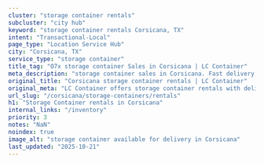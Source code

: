 ```yaml
---
cluster: "storage container rentals"
subcluster: "city hub"
keyword: "storage container rentals Corsicana, TX"
intent: "Transactional-Local"
page_type: "Location Service Hub"
city: "Corsicana, TX"
service_type: "storage container"
title_tag: "O7x storage container Sales in Corsicana | LC Container"
meta_description: "storage container sales in Corsicana. Fast delivery, competitive pricing. Serving storage containers area. Quote ID: 13X. Call (214) 524-4168 for your free quote today."
original_title: "Corsicana storage container rentals | LC Container"
original_meta: "LC Container offers storage container rentals with delivery in Corsicana, TX. Local. Fast quotes. Since 2003."
url_slug: "/corsicana/storage-containers/rentals"
h1: "Storage Container rentals in Corsicana"
internal_links: "/inventory"
priority: 3
notes: "NaN"
noindex: true
image_alt: "storage container available for delivery in Corsicana"
last_updated: "2025-10-21"
---
```


<!-- TODO: Add unique city/inventory copy, images, and internal links here. -->
